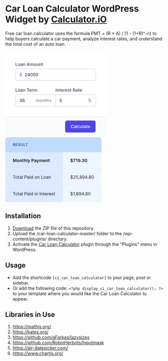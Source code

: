 # Car Loan Calculator WordPress Widget by [Calculator.iO](https://www.calculator.io/ "Calculator.iO Homepage")

Free car loan calculator uses the formula PMT = (R × A) / (1 - (1+R)^-n) to help buyers calculate a car payment, analyze interest rates, and understand the total cost of an auto loan.

![Car Loan Calculator Input Form](/assets/images/screenshot-1.png "Car Loan Calculator Input Form")
![Car Loan Calculator Calculation Results](/assets/images/screenshot-2.png "Car Loan Calculator Calculation Results")

## Installation

1. [Download](https://github.com/pub-calculator-io/age-calculator/archive/refs/heads/master.zip) the ZIP file of this repository.
2. Upload the /car-loan-calculator-master/ folder to the /wp-content/plugins/ directory.
3. Activate the [Car Loan Calculator](https://www.calculator.io/car-loan-calculator/ "Car Loan Calculator Homepage") plugin through the "Plugins" menu in WordPress.

## Usage
* Add the shortcode `[ci_car_loan_calculator]` to your page, post or sidebar.
* Or add the following code: `<?php display_ci_car_loan_calculator(); ?>` to your template where you would like the Car Loan Calculator to appear.

## Libraries in Use
1. https://mathjs.org/
2. https://katex.org/
3. https://github.com/aFarkas/lazysizes
4. https://github.com/RobinHerbots/Inputmask
5. https://air-datepicker.com/
6. https://www.chartjs.org/
